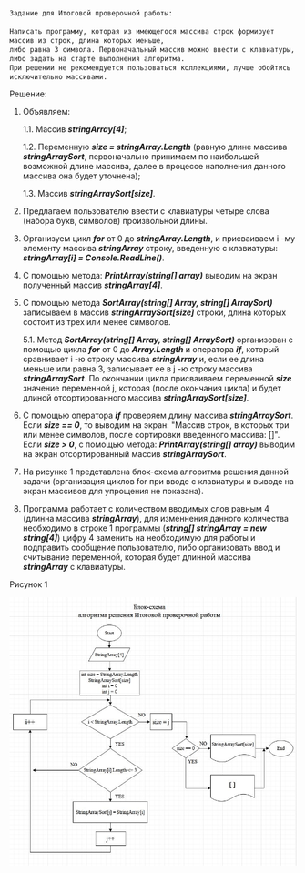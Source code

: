     Задание для Итоговой проверочной работы:

    Написать программу, которая из имеющегося массива строк формирует массив из строк, длина которых меньше, 
    либо равна 3 символа. Первоначальный массив можно ввести с клавиатуры, либо задать на старте выполнения алгоритма. 
    При решении не рекомендуется пользоваться коллекциями, лучше обойтись исключительно массивами.

Решение:
1. Объявляем:

    1.1. Массив ***stringArray[4]***;

    1.2. Переменную ***size = stringArray.Length*** (равную длине массива ***stringArraySort***, первоначально принимаем по наибольшей возможной длине массива, далее в процессе наполнения данного массива она будет уточнена);

    1.3. Массив ***stringArraySort[size]***.

2. Предлагаем пользователю ввести с клавиатуры четыре слова (набора букв, символов) произвольной длины.
3. Организуем цикл ***for*** от 0 до ***stringArray.Length***, и присваиваем i -му элементу массива ***stringArray*** строку, введенную с клавиатуры: ***stringArray[i] = Console.ReadLine()***.
4. С помощью метода: ***PrintArray(string[] array)*** выводим на экран полученный массив ***stringArray[4]***.
5. С помощью метода ***SortArray(string[] Array, string[] ArraySort)*** записываем в массив ***stringArraySort[size]*** строки, длина которых состоит из трех или менее символов.

    5.1. Метод ***SortArray(string[] Array, string[] ArraySort)*** организован с помощью цикла ***for*** от 0 до ***Array.Length*** и оператора ***if***, который сравнивает i -ю строку массива ***stringArray*** и, если ее длина меньше или равна 3, записывает ее в j -ю строку массива ***stringArraySort***. По окончании цикла присваиваем переменной ***size*** значение переменной j, которая (после окончания цикла) и будет длиной отсортированного массива ***stringArraySort[size]***. 

6. С помощью оператора ***if*** проверяем длину массива ***stringArraySort***. Если ***size == 0***, то выводим на экран: "Массив строк, в которых три или менее символов, после сортировки введенного массива: []". Если ***size > 0***, с помощью метода: ***PrintArray(string[] array)*** выводим на экран отсортированный массив ***stringArraySort***.

7. На рисунке 1 представлена блок-схема алгоритма решения данной задачи (организация циклов for при вводе с клавиатуры и выводе на экран массивов для упрощения не показана).

8. Программа работает с количеством вводимых слов  равным 4 (длинна массива ***stringArray***), для изменнения данного количества необходимо в строке 1 программы (***string[] stringArray = new string[4]***) цифру 4 заменить на необходимую для работы и подправить сообщение пользователю, либо организовать ввод и считывание переменной, которая будет длинной массива ***stringArray*** с клавиатуры. 

Рисунок 1

![Рисунок 1](1.JPG)

